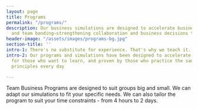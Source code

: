 ```yaml
---
layout: page
title: Programs
permalink: "/programs/"
description: Our business simulations are designed to accelerate business learning
  and team bonding–strengthening collaboration and business decisions that are made.
header-image: "/assets/images/programs-bg.jpg"
section-title: ''
intro-1: There's no substitute for experience. That's why we teach it.
intro-2: Our programs and simulations have been designed to accelerate business learning
  for those who want to learn, and proven by those who practice the same business
  principles every day

---
```

Team Business Programs are designed to suit groups big and small. We can adapt our simulations to fit your specific needs. We can also tailor the program to suit your time constraints - from 4 hours to 2 days.